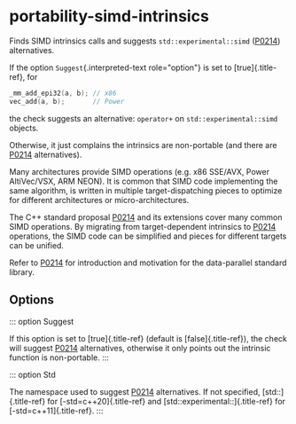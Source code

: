 # portability-simd-intrinsics

Finds SIMD intrinsics calls and suggests `std::experimental::simd`
([P0214](https://wg21.link/p0214)) alternatives.

If the option `Suggest`{.interpreted-text role="option"} is set to
[true]{.title-ref}, for

```c++
_mm_add_epi32(a, b); // x86
vec_add(a, b);       // Power
```

the check suggests an alternative: `operator+` on
`std::experimental::simd` objects.

Otherwise, it just complains the intrinsics are non-portable (and there
are [P0214](https://wg21.link/p0214) alternatives).

Many architectures provide SIMD operations (e.g. x86 SSE/AVX, Power
AltiVec/VSX, ARM NEON). It is common that SIMD code implementing the
same algorithm, is written in multiple target-dispatching pieces to
optimize for different architectures or micro-architectures.

The C++ standard proposal [P0214](https://wg21.link/p0214) and its
extensions cover many common SIMD operations. By migrating from
target-dependent intrinsics to [P0214](https://wg21.link/p0214)
operations, the SIMD code can be simplified and pieces for different
targets can be unified.

Refer to [P0214](https://wg21.link/p0214) for introduction and
motivation for the data-parallel standard library.

## Options

::: option
Suggest

If this option is set to [true]{.title-ref} (default is
[false]{.title-ref}), the check will suggest
[P0214](https://wg21.link/p0214) alternatives, otherwise it only points
out the intrinsic function is non-portable.
:::

::: option
Std

The namespace used to suggest [P0214](https://wg21.link/p0214)
alternatives. If not specified, [std::]{.title-ref} for
[-std=c++20]{.title-ref} and [std::experimental::]{.title-ref} for
[-std=c++11]{.title-ref}.
:::
